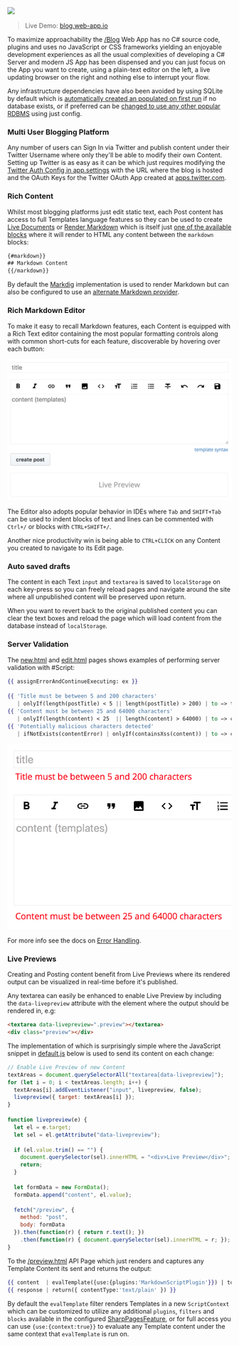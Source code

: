 [![](https://raw.githubusercontent.com/ServiceStack/sharpscript/master/src/wwwroot/assets/img/screenshots/blog.png)](http://blog.web-app.io)

> Live Demo: [blog.web-app.io](http://blog.web-app.io)

To maximize approachability the [/Blog](https://github.com/NetCoreWebApps/Blog/tree/master/app) Web App has no C# source code, plugins and uses 
no JavaScript or CSS frameworks yielding an enjoyable development experiences as all the usual complexities of developing a C# Server and modern 
JS App has been dispensed and you can just focus on the App you want to create, using a plain-text editor on the left, a live updating browser on 
the right and nothing else to interrupt your flow.

Any infrastructure dependencies have also been avoided by using SQLite by default which is 
[automatically created an populated on first run](/docs/sharp-pages#init-pages) if no database exists, or if preferred can be 
[changed to use any other popular RDBMS](/docs/sharp-apps#multi-platform-configurations) using just config.

### Multi User Blogging Platform

Any number of users can Sign In via Twitter and publish content under their Twitter Username where only they'll be able to modify their own Content. 
Setting up Twitter is as easy as it can be which just requires modifying the 
[Twitter Auth Config in app.settings](#customizable-auth-providers) with the URL where the blog 
is hosted and the OAuth Keys for the Twitter OAuth App created at [apps.twitter.com](https://apps.twitter.com).

### Rich Content

Whilst most blogging platforms just edit static text, each Post content has access to full Templates language features so they can be used to create 
[Live Documents](http://blog.web-app.io/posts/live-document-example) or 
[Render Markdown](http://blog.web-app.io/posts/markdown-example) which is itself just 
[one of the available blocks](/docs/blocks#markdown) where it will render to HTML any content between the `markdown` blocks:

```hbs
{#markdown}}
## Markdown Content
{​{/markdown}}
```

By default the [Markdig](https://github.com/lunet-io/markdig) implementation is used to render Markdown but can also be configured to use an 
[alternate Markdown provider](http://blog.web-app.io/posts/web-app-customizations#customizable-markdown-providers).

### Rich Markdown Editor

To make it easy to recall Markdown features, each Content is equipped with a Rich Text editor containing the most popular formatting controls 
along with common short-cuts for each feature, discoverable by hovering over each button:

![](https://raw.githubusercontent.com/ServiceStack/Assets/master/img/livedemos/blog/editor.png)

The Editor also adopts popular behavior in IDEs where `Tab` and `SHIFT+Tab` can be used to indent blocks of text and lines can be commented with 
`Ctrl+/` or blocks with `CTRL+SHIFT+/`.

Another nice productivity win is being able to `CTRL+CLICK` on any Content you created to navigate to its Edit page.

### Auto saved drafts

The content in each Text `input` and `textarea` is saved to `localStorage` on each key-press so you can freely reload pages and navigate 
around the site where all unpublished content will be preserved upon return. 

When you want to revert back to the original published content you can clear the text boxes and reload the page which will load content from 
the database instead of `localStorage`.

### Server Validation

The [new.html](https://github.com/NetCoreWebApps/Blog/blob/master/posts/new.html) and [edit.html](https://github.com/NetCoreWebApps/Blog/blob/master/posts/_slug/edit.html) pages shows examples of performing server validation with #Script:

```hbs
{{ assignErrorAndContinueExecuting: ex }}

{{ 'Title must be between 5 and 200 characters'      
   | onlyIf(length(postTitle) < 5 || length(postTitle) > 200) | to => titleError }}
{{ 'Content must be between 25 and 64000 characters' 
   | onlyIf(length(content) < 25  || length(content) > 64000) | to => contentError }}
{{ 'Potentially malicious characters detected'       
   | ifNotExists(contentError) | onlyIf(containsXss(content)) | to => contentError }}
```

![](https://raw.githubusercontent.com/ServiceStack/Assets/master/img/livedemos/blog/server-validation.png)

For more info see the docs on [Error Handling](/docs/error-handling).

### Live Previews

Creating and Posting content benefit from Live Previews where its rendered output can be visualized in real-time before it's published. 

Any textarea can easily be enhanced to enable Live Preview by including the `data-livepreview` attribute with the element where the output 
should be rendered in, e.g:

```html
<textarea data-livepreview=".preview"></textarea>
<div class="preview"></div>
```

The implementation of which is surprisingly simple where the JavaScript snippet in 
[default.js](https://github.com/NetCoreWebApps/Blog/blob/master/default.js) below is used to send its content on each change:

```js
// Enable Live Preview of new Content
textAreas = document.querySelectorAll("textarea[data-livepreview]");
for (let i = 0; i < textAreas.length; i++) {
  textAreas[i].addEventListener("input", livepreview, false);
  livepreview({ target: textAreas[i] });
}

function livepreview(e) {
  let el = e.target;
  let sel = el.getAttribute("data-livepreview");

  if (el.value.trim() == "") {
    document.querySelector(sel).innerHTML = "<div>Live Preview</div>";
    return;
  }

  let formData = new FormData();
  formData.append("content", el.value);

  fetch("/preview", {
    method: "post",
    body: formData
  }).then(function(r) { return r.text(); })
    .then(function(r) { document.querySelector(sel).innerHTML = r; });
}
```

To the [/preview.html](https://github.com/NetCoreWebApps/blog/blob/master/preview.html) API Page which just renders and captures any 
Template Content its sent and returns the output:

```hbs
{{ content  | evalTemplate({use:{plugins:'MarkdownScriptPlugin'}}) | to =>response }}
{{ response | return({ contentType:'text/plain' }) }}
```

By default the `evalTemplate` filter renders Templates in a new `ScriptContext` which can be customized to utilize any additional 
`plugins`, `filters` and `blocks` available in the configured [SharpPagesFeature](/docs/sharp-pages), 
or for full access you can use `{use:{context:true}}` to evaluate any Template content under the same context that `evalTemplate` is run on.

